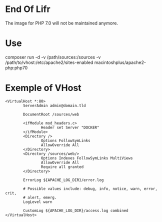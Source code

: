 # End Of Lifr

The image for PHP 7.0 will not be maintained anymore.

# Use

composer run -d -v /path/sources:/sources -v /path/to/vhost:/etc/apache2/sites-enabled macintoshplus/apache2-php:php70


# Exemple of VHost

```
<VirtualHost *:80>
        ServerAdmin admin@domain.tld

        DocumentRoot /sources/web

        <ifModule mod_headers.c>
                Header set Server "DOCKER"
        </ifModule>
        <Directory />
                Options FollowSymLinks
                AllowOverride All
        </Directory>
        <Directory /sources/web/>
                Options Indexes FollowSymLinks MultiViews
                AllowOverride All
                Require all granted
        </Directory>

        ErrorLog ${APACHE_LOG_DIR}/error.log

        # Possible values include: debug, info, notice, warn, error, crit,
        # alert, emerg.
        LogLevel warn

        CustomLog ${APACHE_LOG_DIR}/access.log combined
</VirtualHost>
```
